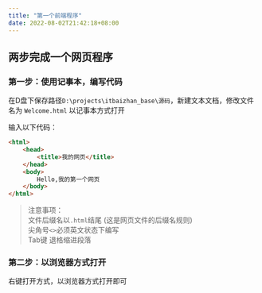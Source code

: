 ```yaml
---
title: "第一个前端程序"
date: 2022-08-02T21:42:18+08:00
---
```

## 两步完成一个网页程序
### 第一步：使用记事本，编写代码
在D盘下保存路径`D:\projects\itbaizhan_base\源码`，新建文本文档，修改文件名为 `Welcome.html` 以记事本方式打开

输入以下代码： 
```html
<html>
	<head>
		<title>我的网页</title>
	</head>
	<body>
		Hello,我的第一个网页
	</body>
</html>
```
> 注意事项：   
文件后缀名以`.html`结尾  (这是网页文件的后缀名规则)    
尖角号`<>`必须英文状态下编写  
Tab键 退格缩进段落  

### 第二步：以浏览器方式打开
右键打开方式，以浏览器方式打开即可
